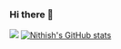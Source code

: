 ### Hi there 👋

<!--
**Nithish6606/Nithish6606** is a ✨ _special_ ✨ repository because its `README.md` (this file) appears on your GitHub profile.

Here are some ideas to get you started:

- 🔭 I’m currently working on ...
- 🌱 I’m currently learning ...
- 👯 I’m looking to collaborate on ...
- 🤔 I’m looking for help with ...
- 💬 Ask me about ...
- 📫 How to reach me: ...
- 😄 Pronouns: ...
- ⚡ Fun fact: ...
-->
![](https://komarev.com/ghpvc/?username=Nithish6606&color=blue)
[![Nithish's GitHub stats](https://github-readme-stats.vercel.app/api?username=Nithish6606&show_icons=true&theme=radical)](https://github.com/Nithish6606/github-readme-stats)
